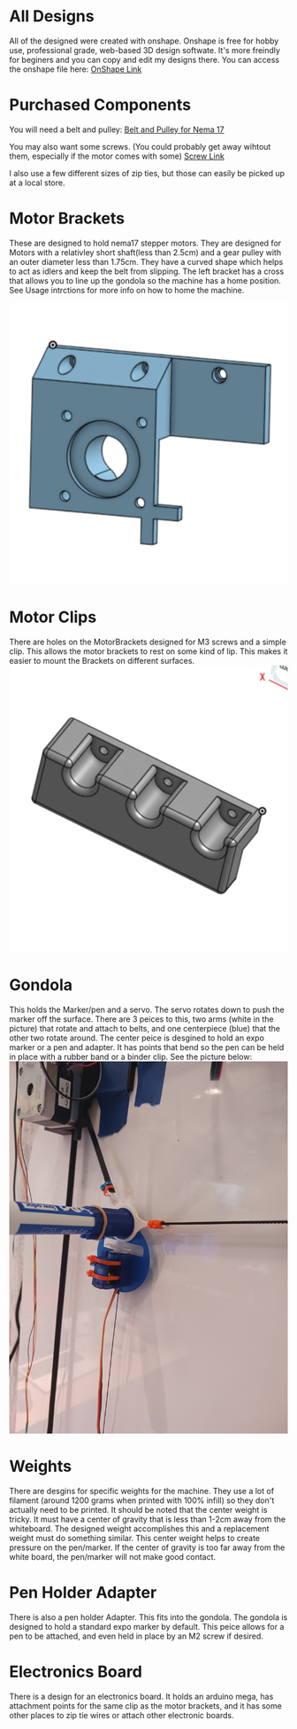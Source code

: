 # All Designs
All of the designed were created with onshape. Onshape is free for hobby use, professional grade, web-based 3D design softwate. It's more freindly for beginers and you can copy and edit my designs there. You can access the onshape file here:
[OnShape Link](https://cad.onshape.com/documents/ab6b596e4392295efecd3ac1/w/dc93ebaf0ace8be6780ac9ec/e/0725e028e4da9825d101adc6?renderMode=0&uiState=6855ba55a5c94332b50f6fd7)

# Purchased Components
You will need a belt and pulley:
[Belt and Pulley for Nema 17](https://www.amazon.com/Zeelo-Timing-Pulley-Meters-Printer/dp/B07XG9JN5B/ref=sr_1_2?crid=1G5UYWVFAUSBB&dib=eyJ2IjoiMSJ9.GI7IYPVX0L1IwCQjkCR05WvW3jAM4ZuUnRIlTQJCUizdI8Hmj20v0d7PmKaoVUzZyd5GmnhcQmJhCCJxGPF7ymNzlOd2fr8ciFztPYL7c-42PSgREzCqUdjSa4J7YgP80PcPfrI6Xq64ojhuuOkMFWC7Rm3o6vX_wy6ZuXANI80aHiWc-zlIveDbJLLt-6L3iSX77LYO87Ua26osXSZ-crbNUO6IKXmOMnXs_6HHhlA.cvO0-lfiMIIA8aI7ucSUXOshvGekwcqI4hk7xA5IM9A&dib_tag=se&keywords=nema%2B17%2BGT2&qid=1727893603&sprefix=nema%2B17%2Bgt%2Caps%2C122&sr=8-2&th=1)

You may also want some screws. (You could probably get away wihtout them, especially if the motor comes with some)
[Screw Link](https://www.amazon.com/dp/B0BJVHZVGV?ref=ppx_yo2ov_dt_b_fed_asin_title&th=1)

I also use a few different sizes of zip ties, but those can easily be picked up at a local store.

# Motor Brackets
These are designed to hold nema17 stepper motors. They are designed for Motors with a relativley short shaft(less than 2.5cm) and a gear pulley with an outer diameter less than 1.75cm. They have a curved shape which helps to act as idlers and keep the belt from slipping. The left bracket has a cross that allows you to line up the gondola so the machine has a home position. See Usage intrctions for more info on how to home the machine.

![Motor Bracket](MotorBracketL.png)


# Motor Clips
There are holes on the MotorBrackets designed for M3 screws and a simple clip. This allows the motor brackets to rest on some kind of lip. This makes it easier to mount the Brackets on different surfaces.
![MotorBracketL_Clip](MotorBracketL_Clip.png)

# Gondola
This holds the Marker/pen and a servo. The servo rotates down to push the marker off the surface. There are 3 peices to this, two arms (white in the picture) that rotate and attach to belts, and one centerpiece (blue) that the other two rotate around. The center peice is desgined to hold an expo marker or a pen and adapter. It has points that bend so the pen can be held in place with a rubber band or a binder clip. See the picture below:
![AssembledGondola](AssembledGondola.jpg)

# Weights
There are desgins for specific weights for the machine. They use a lot of filament (around 1200 grams when printed with 100% infill) so they don't actually need to be printed. It should be noted that the center weight is tricky. It must have a center of gravity that is less than 1-2cm away from the whiteboard. The designed weight accomplishes this and a replacement weight must do something similar. This center weight helps to create pressure on the pen/marker. If the center of gravity is too far away from the white board, the pen/marker will not make good contact.

# Pen Holder Adapter
There is also a pen holder Adapter. This fits into the gondola. The gondola is designed to hold a standard expo marker by default. This peice allows for a pen to be attached, and even held in place by an M2 screw if desired.

# Electronics Board
There is a design for an electronics board. It holds an arduino mega, has attachment points for the same clip as the motor brackets, and it has some other places to zip tie wires or attach other electronic boards.